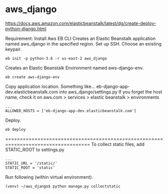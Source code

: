 # aws_django

https://docs.aws.amazon.com/elasticbeanstalk/latest/dg/create-deploy-python-django.html

Requirement: Install Aws EB CLI
Creates an Elastic Beanstalk application named aws_django in the specified region.
Set up SSH.
Choose an existing keypair.
```
eb init -p python-3.6 -r us-east-2 aws_django
```

Creates an Elastic Beanstalk Environment named aws-django-env.
```
eb create aws-django-env
```

Copy application location. Something like... eb-django-app-dev.elasticbeanstalk.com into aws_django/settings.py
If you forget the host name, check it on aws.com > services > elastic beanstalk > environments
```
...
ALLOWED_HOSTS = ['eb-django-app-dev.elasticbeanstalk.com']

```

Deploy.
```
eb deploy
```

===================================================================================
To collect static files, add STATIC_ROOT to settings.py
```
...
STATIC_URL = '/static/'
STATIC_ROOT = 'static'
```
Run following (within virtual environment).
```
(venv) ~/aws_django$ python manage.py collectstatic
```